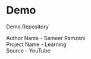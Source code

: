 # Demo
Demo Repository

Author Name - Sameer Ramzani
<BR>
Project Name - Learning
<BR>
Source - YouTube
